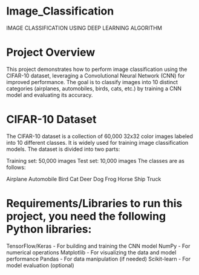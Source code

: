 # Image_Classification
IMAGE CLASSIFICATION USING DEEP LEARNING ALGORITHM
# Project Overview
This project demonstrates how to perform image classification using the CIFAR-10 dataset, leveraging a Convolutional Neural Network (CNN) for improved performance. The goal is to classify images into 10 distinct categories (airplanes, automobiles, birds, cats, etc.) by training a CNN model and evaluating its accuracy.

# CIFAR-10 Dataset
The CIFAR-10 dataset is a collection of 60,000 32x32 color images labeled into 10 different classes. It is widely used for training image classification models. The dataset is divided into two parts:

Training set: 50,000 images
Test set: 10,000 images
The classes are as follows:

Airplane
Automobile
Bird
Cat
Deer
Dog
Frog
Horse
Ship
Truck
# Requirements/Libraries to run this project, you need the following Python libraries:

TensorFlow/Keras - For building and training the CNN model
NumPy - For numerical operations
Matplotlib - For visualizing the data and model performance
Pandas - For data manipulation (if needed)
Scikit-learn - For model evaluation (optional)
